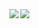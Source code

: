 <img align="left" src="https://github-readme-stats-jwattik.vercel.app/api?username=jwattik&show_icons=true&hide_border=true&theme=dark&langs_count=8&include_all_commits=true&range=is_up_to_date" />

<img align="left" src="https://github-readme-stats-jwattik.vercel.app/api/wakatime?username=jwattik">

<!--
**jwattik/jwattik** is a ✨ _special_ ✨ repository because its `README.md` (this file) appears on your GitHub profile.

Here are some ideas to get you started:

- 🔭 I’m currently working on ...
- 🌱 I’m currently learning ...
- 👯 I’m looking to collaborate on ...
- 🤔 I’m looking for help with ...
- 💬 Ask me about ...
- 📫 How to reach me: ...
- 😄 Pronouns: ...
- ⚡ Fun fact: ...
-->
